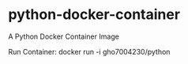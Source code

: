 # python-docker-container
A Python Docker Container Image

Run Container:
docker run -i gho7004230/python
